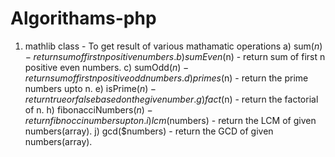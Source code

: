 Algorithams-php
==================
1) mathlib class - To get result of various mathamatic operations
    a) sum($n) - return sum of first n positive numbers.
    b) sumEven($n) - return sum of first n positive even numbers.
    c) sumOdd($n) - return sum of first n positive odd numbers.
    d) primes($n) - return the prime numbers upto n.
    e) isPrime($n) - return true or false based on the give number.
    g) fact($n) - return the factorial of n.
    h) fibonacciNumbers($n) - return fibnocci numbers upto n.
    i) lcm($numbers) - return the LCM of given numbers(array).
    j) gcd($numbers) - return the GCD of given numbers(array).
    

